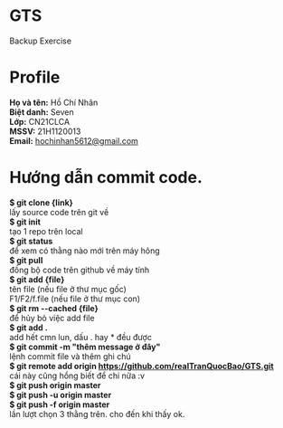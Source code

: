 # GTS
Backup Exercise

# Profile
**Họ và tên:** Hồ Chí Nhân
</br> **Biệt danh:** Seven
</br> **Lớp:** CN21CLCA
</br> **MSSV:** 21H1120013
</br> **Email:** hochinhan5612@gmail.com

# Hướng dẫn commit code.
**$ git clone {link}**
</br> lấy source code trên git về 
</br> **$ git init**
</br> tạo 1 repo trên local
</br> **$ git status**
</br> để xem có thằng nào mới trên máy hông
</br> **$ git pull**
</br> đồng bộ code trên github về máy tính
</br> **$ git add {file}**
</br> tên file (nếu file ở thư mục gốc)
</br> F1/F2/f.file (nếu file ở thư mục con)
</br> **$ git rm --cached {file}**
</br> để hủy bỏ việc add file
</br> **$ git add .**
</br> add hết cmn lun, dấu . hay * đều được
</br> **$ git commit -m "thêm message ở đây"**
</br> lệnh commit file và thêm ghi chú
</br> **$ git remote add origin https://github.com/realTranQuocBao/GTS.git**
</br> cái này cũng hổng biết để chi nữa :v
</br> **$ git push origin master**
</br> **$ git push -u origin master**
</br> **$ git push -f origin master**
</br> lần lượt chọn 3 thằng trên. cho đến khi thấy ok.
